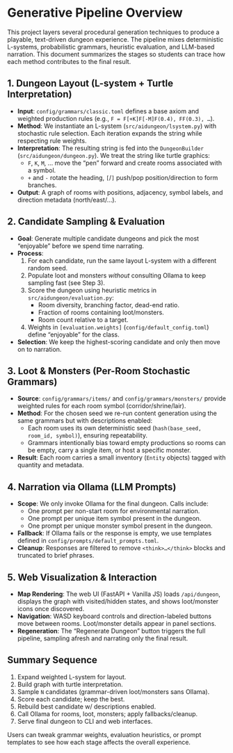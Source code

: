 # Generative Pipeline Overview

This project layers several procedural generation techniques to produce a playable, text-driven dungeon experience. The pipeline mixes deterministic L-systems, probabilistic grammars, heuristic evaluation, and LLM-based narration. This document summarizes the stages so students can trace how each method contributes to the final result.

## 1. Dungeon Layout (L-system + Turtle Interpretation)
- **Input**: `config/grammars/classic.toml` defines a base axiom and weighted production rules (e.g., `F = F[+K]F[-M]F(0.4), FF(0.3), …`).
- **Method**: We instantiate an L-system (`src/aidungeon/lsystem.py`) with stochastic rule selection. Each iteration expands the string while respecting rule weights.
- **Interpretation**: The resulting string is fed into the `DungeonBuilder` (`src/aidungeon/dungeon.py`). We treat the string like turtle graphics:
  - `F`, `K`, `M`, … move the “pen” forward and create rooms associated with a symbol.
  - `+` and `-` rotate the heading, `[`/`]` push/pop position/direction to form branches.
- **Output**: A graph of rooms with positions, adjacency, symbol labels, and direction metadata (north/east/…).

## 2. Candidate Sampling & Evaluation
- **Goal**: Generate multiple candidate dungeons and pick the most “enjoyable” before we spend time narrating.
- **Process**:
  1. For each candidate, run the same layout L-system with a different random seed.
  2. Populate loot and monsters *without* consulting Ollama to keep sampling fast (see Step 3).
  3. Score the dungeon using heuristic metrics in `src/aidungeon/evaluation.py`:
     - Room diversity, branching factor, dead-end ratio.
     - Fraction of rooms containing loot/monsters.
     - Room count relative to a target.
  4. Weights in `[evaluation.weights]` (`config/default_config.toml`) define “enjoyable” for the class.
- **Selection**: We keep the highest-scoring candidate and only then move on to narration.

## 3. Loot & Monsters (Per-Room Stochastic Grammars)
- **Source**: `config/grammars/items/` and `config/grammars/monsters/` provide weighted rules for each room symbol (corridor/shrine/lair).
- **Method**: For the chosen seed we re-run content generation using the same grammars but with descriptions enabled:
  - Each room uses its own deterministic seed (`hash(base_seed, room_id, symbol)`), ensuring repeatability.
  - Grammars intentionally bias toward empty productions so rooms can be empty, carry a single item, or host a specific monster.
- **Result**: Each room carries a small inventory (`Entity` objects) tagged with quantity and metadata.

## 4. Narration via Ollama (LLM Prompts)
- **Scope**: We only invoke Ollama for the final dungeon. Calls include:
  - One prompt per non-start room for environmental narration.
  - One prompt per unique item symbol present in the dungeon.
  - One prompt per unique monster symbol present in the dungeon.
- **Fallback**: If Ollama fails or the response is empty, we use templates defined in `config/prompts/default_prompts.toml`.
- **Cleanup**: Responses are filtered to remove `<think>…</think>` blocks and truncated to brief phrases.

## 5. Web Visualization & Interaction
- **Map Rendering**: The web UI (FastAPI + Vanilla JS) loads `/api/dungeon`, displays the graph with visited/hidden states, and shows loot/monster icons once discovered.
- **Navigation**: WASD keyboard controls and direction-labeled buttons move between rooms. Loot/monster details appear in panel sections.
- **Regeneration**: The “Regenerate Dungeon” button triggers the full pipeline, sampling afresh and narrating only the final result.

## Summary Sequence
1. Expand weighted L-system for layout.
2. Build graph with turtle interpretation.
3. Sample `N` candidates (grammar-driven loot/monsters sans Ollama).
4. Score each candidate; keep the best.
5. Rebuild best candidate w/ descriptions enabled.
6. Call Ollama for rooms, loot, monsters; apply fallbacks/cleanup.
7. Serve final dungeon to CLI and web interfaces.

Users can tweak grammar weights, evaluation heuristics, or prompt templates to see how each stage affects the overall experience.
